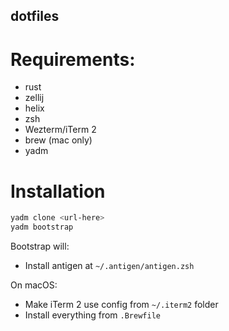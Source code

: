 dotfiles
--------

# Requirements:

- rust
- zellij
- helix
- zsh
- Wezterm/iTerm 2
- brew (mac only)
- yadm

# Installation

```bash
yadm clone <url-here>
yadm bootstrap
```

Bootstrap will:

- Install antigen at `~/.antigen/antigen.zsh`

On macOS:

- Make iTerm 2 use config from `~/.iterm2` folder
- Install everything from `.Brewfile`
